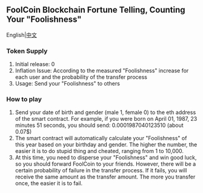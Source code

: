 ## FoolCoin Blockchain Fortune Telling, Counting Your "Foolishness"

English|[中文](README_zh.md)

### Token Supply
1. Initial release: 0
2. Inflation Issue: According to the measured "Foolishness" increase for each user and the probability of the transfer process
3. Usage: Send your "Foolishness" to others

### How to play

1. Send your date of birth and gender (male 1, female 0) to the eth address of the smart contract. For example, if you were born on April 01, 1987, 23 minutes 51 seconds, you should send: 0.0001987040123510 (about 0.07$)
2. The smart contract will automatically calculate your "Foolishness" of this year based on your birthday and gender. The higher the number, the easier it is to do stupid thing and cheated, ranging from 1 to 10,000.
3. At this time, you need to disperse your "Foolishness" and win good luck, so you should forward FoolCoin to your friends. However, there will be a certain probability of failure in the transfer process. If it fails, you will receive the same amount as the transfer amount. The more you transfer once, the easier it is to fail.
